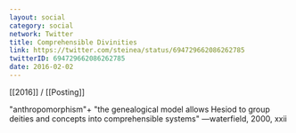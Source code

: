 ```yaml
---
layout: social
category: social
network: Twitter
title: Comprehensible Divinities
link: https://twitter.com/steinea/status/694729662086262785
twitterID: 694729662086262785
date: 2016-02-02
---
```


[[2016]] / [[Posting]]

"anthropomorphism"+ "the genealogical model allows Hesiod to group deities and concepts into comprehensible systems" —waterfield, 2000, xxii
